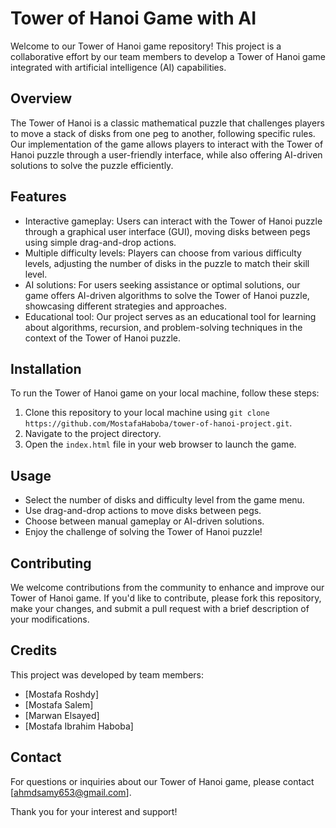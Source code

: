 # Tower of Hanoi Game with AI

Welcome to our Tower of Hanoi game repository! This project is a collaborative effort by our team members to develop a Tower of Hanoi game integrated with artificial intelligence (AI) capabilities.

## Overview

The Tower of Hanoi is a classic mathematical puzzle that challenges players to move a stack of disks from one peg to another, following specific rules. Our implementation of the game allows players to interact with the Tower of Hanoi puzzle through a user-friendly interface, while also offering AI-driven solutions to solve the puzzle efficiently.

## Features

- Interactive gameplay: Users can interact with the Tower of Hanoi puzzle through a graphical user interface (GUI), moving disks between pegs using simple drag-and-drop actions.
- Multiple difficulty levels: Players can choose from various difficulty levels, adjusting the number of disks in the puzzle to match their skill level.
- AI solutions: For users seeking assistance or optimal solutions, our game offers AI-driven algorithms to solve the Tower of Hanoi puzzle, showcasing different strategies and approaches.
- Educational tool: Our project serves as an educational tool for learning about algorithms, recursion, and problem-solving techniques in the context of the Tower of Hanoi puzzle.

## Installation

To run the Tower of Hanoi game on your local machine, follow these steps:

1. Clone this repository to your local machine using `git clone https://github.com/MostafaHaboba/tower-of-hanoi-project.git`.
2. Navigate to the project directory.
3. Open the `index.html` file in your web browser to launch the game.

## Usage

- Select the number of disks and difficulty level from the game menu.
- Use drag-and-drop actions to move disks between pegs.
- Choose between manual gameplay or AI-driven solutions.
- Enjoy the challenge of solving the Tower of Hanoi puzzle!

## Contributing

We welcome contributions from the community to enhance and improve our Tower of Hanoi game. If you'd like to contribute, please fork this repository, make your changes, and submit a pull request with a brief description of your modifications.

## Credits

This project was developed by team members:
- [Mostafa Roshdy]
- [Mostafa Salem]
- [Marwan Elsayed]
- [Mostafa Ibrahim Haboba]

## Contact

For questions or inquiries about our Tower of Hanoi game, please contact [ahmdsamy653@gmail.com].

Thank you for your interest and support!
